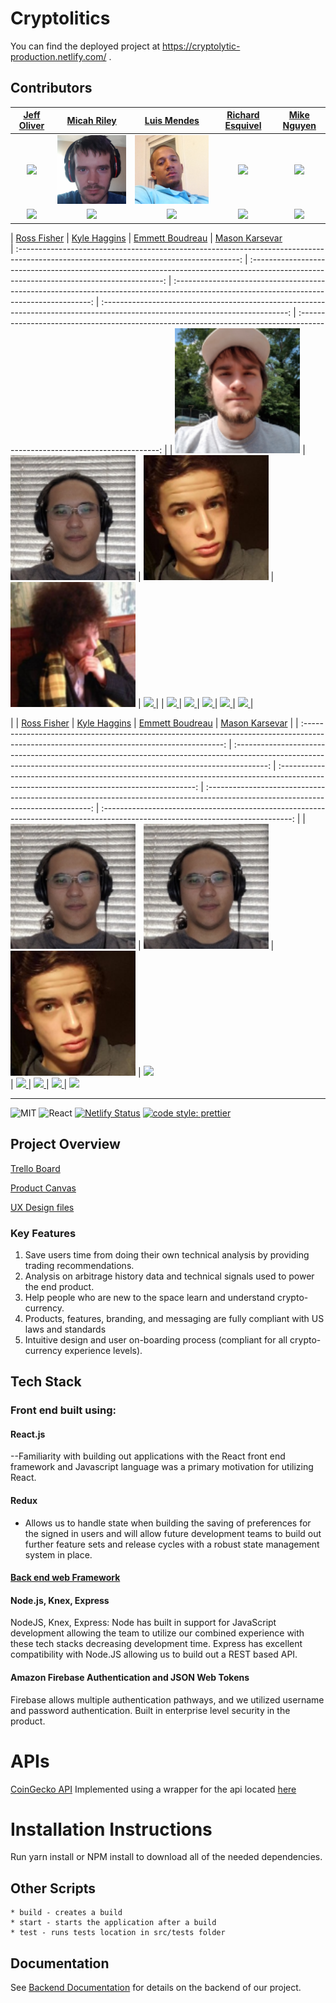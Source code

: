 # 
# Cryptolitics

You can find the deployed project at https://cryptolytic-production.netlify.com/ .

## Contributors

|                                             [Jeff Oliver](https://github.com/codeOfTheFuture)                                              |                                              [Micah Riley](https://github.com/micahriley88)                                               |                                               [Luis Mendes](https://github.com/cvlopes88)                                               |                                          [Richard Esquivel](https://github.com/RichardEsquivel)                                          |                                         [Mike Nguyen](https://github.com/mpvn30)                                         |
| :-------------------------------------------------------------------------------------------------------------------------------------: | :--------------------------------------------------------------------------------------------------------------------------------------: | :---------------------------------------------------------------------------------------------------------------------------------------: | :----------------------------------------------------------------------------------------------------------------------------: | :-------------------------------------------------------------------------------------------------------------------------: |
|                   [<img src="https://avatars2.githubusercontent.com/u/37121502?s=460&v=4" width = "200" />](https://github.com/codeOfTheFuture)                    |                   [<img src="src/images/profile-team19/micah.png" width = "200" />](https://github.com/micahriley88)                    |                     [<img src="src/images/profile-team19/luis.png" width = "200" />](https://avatars3.githubusercontent.com/u/52715507?s=460&v=4)                     |               [<img src="https://avatars2.githubusercontent.com/u/48419097?s=460&v=4" width = "200" />](https://github.com/RichardEsquivel)                |  [<img src="https://avatars1.githubusercontent.com/u/48769068?s=460&v=4" width = "200" />](https://github.com/mpvn30)   |
|                         [<img src="https://github.com/favicon.ico" width="15"> ](https://github.com/codeOfTheFuture)                         |                          [<img src="https://github.com/favicon.ico" width="15"> ](https://github.com/micahriley88)                          |                           [<img src="https://github.com/favicon.ico" width="15"> ](https://github.com/codeOfTheFuture)                           |                     [<img src="https://github.com/favicon.ico" width="15"> ](https://github.com/RichardEsquivel)                      |                   [<img src="https://github.com/favicon.ico" width="15"> ](https://github.com/mpvn30)                   |



|                                             [Ross Fisher](https://github.com/ross-fisher)                                              |                                              [Kyle Haggins](https://github.com/KyleHaggin/)                                              |                                               [Emmett Boudreau](https://github.com/emmettgb)                                                  |                                         [Mason Karsevar](https://github.com/karsevar)                                         
| :-------------------------------------------------------------------------------------------------------------------------------------: | :--------------------------------------------------------------------------------------------------------------------------------------: | :---------------------------------------------------------------------------------------------------------------------------------------: | :----------------------------------------------------------------------------------------------------------------------------: | :-------------------------------------------------------------------------------------------------------------------------: |
|                   [<img src="src/images/profile-team19/ross.png" width = "200" />](https://github.com/ross-fisher)                     |                   [<img src="src/images/profile-team19/kyle.png" width = "200" />](https://github.com/KyleHaggin)                   |                     [<img src="src/images/profile-team19/emmett.png" width = "200" />](https://github.com/emmettgb)                     |                [<img src="src/images/profile-team19/mason.png" width = "200" />](https://github.com/karsevar)               |  [<img src="https://github.com/favicon.ico" width="15"> ](https://github.com/karsevar)                                              |
|                         [<img src="https://github.com/favicon.ico" width="15"> ](https://github.com/ross-fisher)                         |                          [<img src="https://github.com/favicon.ico" width="15"> ](https://github.com/KyleHaggin)                          |                           [<img src="https://github.com/favicon.ico" width="15"> ](https://github.com/emmettgb)                           |                     [<img src="https://github.com/favicon.ico" width="15"> ](https://github.com/karsevar)                      |                   [<img src="https://github.com/favicon.ico" width="15"> ](https://github.com/mpvn30)                   |
















|
|                                             [Ross Fisher](https://github.com/ross-fisher)             | [Kyle Haggins](https://github.com/KyleHaggin/)                                    |           [Emmett Boudreau](https://github.com/emmettgb)                                              |                                         [Mason Karsevar](https://github.com/karsevar)                                           |
| :----------------------------------------------------------------------------------------------------------------------------------------: | :--------------------------------------------------------------------------------------------------------------------------------------------------------------------: | :---------------------------------------------------------------------------------------------------------------------------------------: | :-------------------------------------------------------------------------------------------------------------------------------: | :-----------------------------------------------------------------------------------------------------------------------------: |
|                  [<img src="src/images/profile-team19/kyle.png" width = "200" />](https://github.com/ross-fisher)                   | [<img src="src/images/profile-team19/kyle.png" width = "200" />](https://github.com/KyleHaggin) |         [<img src="src/images/profile-team19/emmett.png" width = "200" />](https://github.com/emmettgb7)          |     [<img src="https://avatars3.githubusercontent.com/u/30188331?s=460&v=4" width = "200" />](https://github.com/karsevar)      
|                          [<img src="https://github.com/favicon.ico" width="15"> ](https://github.com/ross-fisher)                          |                                       [<img src="https://github.com/favicon.ico" width="15"> ](https://github.com/KyleHaggin)                                       |                          [<img src="https://github.com/favicon.ico" width="15"> ](https://github.com/emmettgb)                          |                      [<img src="https://github.com/favicon.ico" width="15"> ](https://github.com/karsevar)                                                                




---

![MIT](https://img.shields.io/packagist/l/doctrine/orm.svg)
![React](https://img.shields.io/badge/react-v16.12-blue.svg)
[![Netlify Status](https://api.netlify.com/api/v1/badges/b5c4db1c-b10d-42c3-b157-3746edd9e81d/deploy-status)](https://cryptolytic-production.netlify.com/)
[![code style: prettier](https://img.shields.io/badge/code_style-prettier-ff69b4.svg?style=flat-square)](https://github.com/prettier/prettier)

## Project Overview

[Trello Board](https://trello.com/b/aYIb0Xyi/labs-19-cryptolytic)

[Product Canvas](https://www.notion.so/e563b27ab8e94ce2a3f7b536fc365715?v=3781e3eb9e72447f9262ebacd1e21fa9)

[UX Design files](https://www.figma.com/file/M7U6cP1jLED6liHvhilPUQ/Labs17_Cryptolytic)



### Key Features

1. Save users time from doing their own technical analysis by providing trading recommendations.
2. Analysis on arbitrage history data and technical signals used to power the end product.
3. Help people who are new to the space learn and understand crypto-currency.
4. Products, features, branding, and messaging are fully compliant with US laws and standards
5. Intuitive design and user on-boarding process (compliant for all crypto-currency experience levels).

## Tech Stack

### Front end built using:

#### React.js

--Familiarity with building out applications with the React front end framework and Javascript language was a primary motivation for utilizing React.

#### Redux

- Allows us to handle state when building the saving of preferences for the signed in users and will allow future development teams to build out further feature sets and release cycles with a robust state management system in place.


#### [Back end web Framework](https://github.com/Lambda-School-Labs/cryptolytic-be)

#### Node.js, Knex, Express

NodeJS, Knex, Express: Node has built in support for JavaScript development allowing the team to utilize our combined experience with these tech stacks decreasing development time. Express has excellent compatibility with Node.JS allowing us to build out a REST based API.

#### Amazon Firebase Authentication and JSON Web Tokens
 Firebase allows multiple authentication pathways, and we utilized username and password authentication. Built in enterprise level security in the product.
# APIs
[CoinGecko API](https://www.coingecko.com/en/api) Implemented using a wrapper for the api located [here](https://github.com/miscavage/CoinGecko-API)

# Installation Instructions

Run yarn install or NPM install to download all of the needed dependencies.

## Other Scripts

    * build - creates a build
    * start - starts the application after a build
    * test - runs tests location in src/tests folder


## Documentation

See [Backend Documentation](*) for details on the backend of our project.
